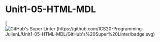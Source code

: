 # Unit1-05-HTML-MDL
[![GitHub's Super Linter (https://github.com/ICS20-Programming-JulienL/Unit1-05-HTML-MDL/GitHub's%20Super%20Linter/badge.svg)](https://github.comICS20-Programming-JulienL/Unit1-05-HTML-MDL/actions)